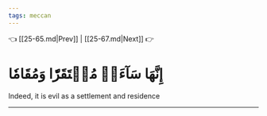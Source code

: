 ```yaml
---
tags: meccan
---
```


👈 [[25-65.md|Prev]] | [[25-67.md|Next]] 👉

# إِنَّهَا سَآءَتۡ مُسۡتَقَرّٗا وَمُقَامٗا

Indeed, it is evil as a settlement and residence

---


